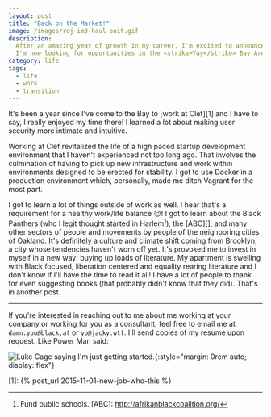 ```yaml
---
layout: post
title: "Back on the Market!"
image: /images/rdj-im3-haul-suit.gif
description:
  After an amazing year of growth in my career, I'm excited to announce that
  I'm now looking for opportunities in the <strike>Yay</strike> Bay Area.
category: life
tags:
  - life
  - work
  - transition
---
```


It's been a year since I've come to the Bay to [work at Clef][1] and I have to
say, I really enjoyed my time there! I learned a lot about making user security
more intimate and intuitive.

Working at Clef revitalized the life of a high paced startup development
environment that I haven't experienced not too long ago. That involves the
culmination of having to pick up new infrastructure and work within
environments designed to be erected for stability. I got to use Docker
in a production environment which, personally, made me ditch Vagrant
for the most part.

I got to learn a lot of things outside of work as well. I hear that's a requirement
for a healthy work/life balance :wink:! I got to learn about the Black Panthers
(who I legit thought started in Harlem[^1]), the [ABC][], and many other sectors
of people and movements by people of the neighboring cities of Oakland. It's
definitely a culture  and climate shift coming from Brooklyn; a city whose
tendencies haven't worn off yet. It's provoked me to invest in myself in a new 
way: buying up loads of literature. My apartment is swelling with Black focused,
liberation centered and equality rearing literature and I don't know if I'll
have the time to read it all! I have a lot of people to thank for even
suggesting books (that probably didn't know that they did). That's in another
post.

---
If you're interested in reaching out to me about me working at your company or
working for you as a consultant, feel free to email me at `damn.you@black.af` or
`yo@jacky.wtf`. I'll send copies of my resume upon request. Like Power Man said:

![Luke Cage saying I'm just getting started.](/images/luke-cage-im-just-getting-started.gif){:style="margin: 0rem auto; display: flex"}

[1]: {% post_url 2015-11-01-new-job-who-this %}
[^1]: Fund public schools.
[ABC]: http://afrikanblackcoalition.org/
